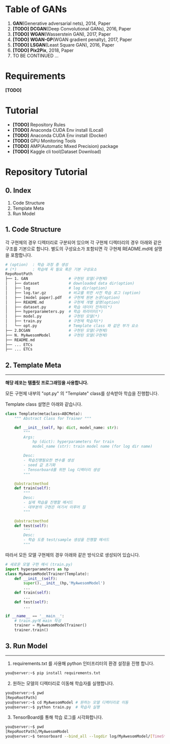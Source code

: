 # **Table of GANs**

1. **GAN**(Generative adversarial nets), 2014, Paper
2. **[TODO]** **DCGAN**(Deep Convolutional GANs), 2016, Paper
3. **[TODO]** **WGAN**(Wasserstein GAN), 2017, Paper
4. **[TODO]** **WGAN-GP**(WGAN gradient penalty), 2017, Paper
5. **[TODO]** **LSGAN**(Least Square GAN), 2016, Paper
6. **[TODO]** **Pix2Pix**, 2018, Paper
7. TO BE CONTINUED ... 

# **Requirements**

**[TODO]**

# **Tutorial**

- **[TODO]** Repository Rules
- **[TODO]** Anaconda CUDA Env install (Local)
- **[TODO]** Anaconda CUDA Env install (Docker)
- **[TODO]** GPU Monitoring Tools
- **[TODO]** AMP(Automatic Mixed Precision) package 
- **[TODO]** Kaggle cli tool(Dataset Download)

# Repository Tutorial

## 0. Index 

1. Code Structure
2. Template Meta
3. Run Model

## 1. Code Structure

각 구현체의 경우 디렉터리로 구분되어 있으며 각 구현체 디렉터리의 경우 아래와 같은 구조를 기본으로 합니다. 별도의 구성요소가 포함되면 각 구현체 README.md에 설명을 포함합니다.

```bash
# (option)	: 학습 과정 중 생성
# (*)		: 학습에 꼭 필요 혹은 기본 구성요소
RepoRootPath
├── 1. GAN					# 구현된 모델(구현체)
│   ├── dataset		 		# downloaded data dir(option)
│   ├── log					# log dir(option) 
│   ├── log.tar.gz			# 비교를 위한 사전 학습 로그 (option)
│   ├── [model paper].pdf 	# 구현체 원본 논문(option)
│   ├── README.md	 		# 구현체 개별 설명(option)
│   ├── dataset.py 			# 학습 데이터 전처리(*)
│   ├── hyperparameters.py 	# 학습 파라미터(*)
│   ├── model.py			# 구현된 모델(*)
│   ├── train.py			# 구현체 학습자(*)
│   └── opt.py				# Template class 와 같은 부가 요소
├── 2.DCGAN					# 구현된 모델(구현체)
├── N. MyAwesomModel		# 구현된 모델(구현체)
├── README.md
├── ... ETCs
├── ... ETCs
```

## 2. Template Meta

---

**해당 레포는 템플릿 프로그래밍을 사용합니다.**

모든 구현체 내부의 "opt.py" 의 "Template" class를 상속받아 학습을 진행합니다. 

Template class 설명은 아래와 같습니다.

```python
class Template(metaclass=ABCMeta):
	""" Abstract Class for Trainer """

	def __init__(self, hp: dict, model_name: str):
		"""
		Args:
			hp (dict): hyperparameters for train
			model_name (str): train model name (for log dir name)

		Desc:
		- 학습진행필요한 변수를 생성 
		- seed 값 초기화 
		- Tensorboard를 위한 log 디렉터리 생성
		"""

	@abstractmethod
	def train(self):
		""" 
		Desc:
		- 실제 학습을 진행할 메서드 
		- 대부분의 구현은 여기서 이루어 짐 
		"""

	@abstractmethod
	def test(self):
		"""
		Desc:
		- 학습 도중 test/sample 생성을 진행할 메서드
		"""
```

따라서 모든 모델 구현체의 경우 아래와 같은 방식으로 생성되어 있습니다.

```python
# 새로운 모델 구현 예시 (train.py)
import hyperparameters as hp
class MyAwesomModelTrainer(Template):
	def __init__(self):
		super().__init__(hp,'MyAwesomModel')
		...
	def train(self):
		...
	def test(self):
		...

if __name__ == '__main__':
	# train.py에 main 작성 
	trainer = MyAwesomModelTrainer()
	trainer.train()
```


## 3. Run Model 

---

1. requirements.txt 를 사용해 python 인터프리터의 환경 설정을 진행 합니다.

```bash
you@server:~$ pip install requirements.txt
```

2. 원하는 모델의 디렉터리로 이동해 학습자를 실행합니다.

```bash
you@server:~$ pwd
[RepoRootPath]
you@server:~$ cd MyAwesomModel # 원하는 모델 디렉터리로 이동
you@server:~$ python train.py  # 학습자 실행
```

3. TensorBoard를 통해 학습 로그를 시각화합니다.

```bash
you@server:~$ pwd
[RepoRootPath]/MyAwesomModel
you@server:~$ tensorboard --bind_all --logdir log/MyAwesomModel/[TimeStamp]
```